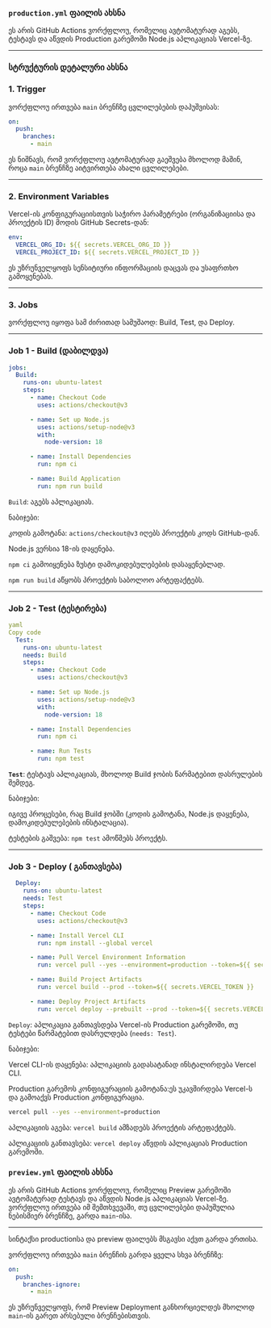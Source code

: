 ### `production.yml` ფაილის ახსნა

ეს არის GitHub Actions ვორქფლოუ, რომელიც ავტომატურად აგებს, ტესტავს და აწვდის Production გარემოში Node.js აპლიკაციას Vercel-ზე.

---

### სტრუქტურის დეტალური ახსნა

### 1. Trigger

ვორქფლოუ ირთვება `main` ბრენჩზე ცვლილებების დაპუშვისას:

```yaml
on:
  push:
    branches:
      - main
```

ეს ნიშნავს, რომ ვორქფლოუ ავტომატურად გაეშვება მხოლოდ მაშინ, როცა `main` ბრენჩზე აიტვირთება ახალი ცვლილებები.

---

### **2. Environment Variables**

Vercel-ის კონფიგურაციისთვის საჭირო პარამეტრები (ორგანიზაციისა და პროექტის ID) მოდის GitHub Secrets-დან:

```yaml
env:
  VERCEL_ORG_ID: ${{ secrets.VERCEL_ORG_ID }}
  VERCEL_PROJECT_ID: ${{ secrets.VERCEL_PROJECT_ID }}
```

ეს უზრუნველყოფს სენსიტიური ინფორმაციის დაცვას და უსაფრთხო გამოყენებას.

---

### **3**. Jobs

ვორქფლოუ იყოფა სამ ძირითად სამუშაოდ: Build, Test, და Deploy.

---

### Job 1 - Build (დაბილდვა)

```yaml
jobs:
  Build:
    runs-on: ubuntu-latest
    steps:
      - name: Checkout Code
        uses: actions/checkout@v3

      - name: Set up Node.js
        uses: actions/setup-node@v3
        with:
          node-version: 18

      - name: Install Dependencies
        run: npm ci

      - name: Build Application
        run: npm run build
```

`Build`: აგებს აპლიკაციას.

ნაბიჯები:

კოდის გამოტანა: `actions/checkout@v3` იღებს პროექტის კოდს GitHub-დან.

Node.js ვერსია 18-ის დაყენება.

`npm ci` გამოიყენება ზუსტი დამოკიდებულებების დასაყენებლად.

`npm run build` აწყობს პროექტის საბოლოო არტეფაქტებს.

---

### **Job 2 - Test (ტესტირება)**

```yaml
yaml
Copy code
  Test:
    runs-on: ubuntu-latest
    needs: Build
    steps:
      - name: Checkout Code
        uses: actions/checkout@v3

      - name: Set up Node.js
        uses: actions/setup-node@v3
        with:
          node-version: 18

      - name: Install Dependencies
        run: npm ci

      - name: Run Tests
        run: npm test

```

**`Test`**: ტესტავს აპლიკაციას, მხოლოდ Build ჯობის წარმატებით დასრულების შემდეგ.

ნაბიჯები:

იგივე პროცესები, რაც Build ჯობში (კოდის გამოტანა, Node.js დაყენება, დამოკიდებულებების ინსტალაცია).

ტესტების გაშვება: `npm test` ამოწმებს პროექტს.

---

### **Job 3 - Deploy ( განთავსება)**

```yaml
  Deploy:
    runs-on: ubuntu-latest
    needs: Test
    steps:
      - name: Checkout Code
        uses: actions/checkout@v3

      - name: Install Vercel CLI
        run: npm install --global vercel

      - name: Pull Vercel Environment Information
        run: vercel pull --yes --environment=production --token=${{ secrets.VERCEL_TOKEN }}

      - name: Build Project Artifacts
        run: vercel build --prod --token=${{ secrets.VERCEL_TOKEN }}

      - name: Deploy Project Artifacts
        run: vercel deploy --prebuilt --prod --token=${{ secrets.VERCEL_TOKEN }}

```

`Deploy`: აპლიკაცია განთავსდება Vercel-ის Production გარემოში, თუ ტესტები წარმატებით დასრულდება (`needs: Test`).

ნაბიჯები:

Vercel CLI-ის დაყენება: აპლიკაციის გადასატანად ინსტალირდება Vercel CLI.

Production გარემოს კონფიგურაციის გამოტანა:ეს უკავშირდება Vercel-ს და გამოაქვს Production კონფიგურაცია.

```bash
vercel pull --yes --environment=production
```

აპლიკაციის აგება: `vercel build` ამზადებს პროექტის არტეფაქტებს.

აპლიკაციის განთავსება: `vercel deploy` აწვდის აპლიკაციას Production გარემოში.

### `preview.yml` ფაილის ახსნა

ეს არის GitHub Actions ვორქფლოუ, რომელიც Preview გარემოში ავტომატურად ტესტავს და აწვდის Node.js აპლიკაციას Vercel-ზე. ვორქფლოუ ირთვება იმ შემთხვევაში, თუ ცვლილებები დაპუშულია ნებისმიერ ბრენჩზე, გარდა `main`-ისა.

---

სინტაქსი productionსა და preview ფაილებს მსგავსი აქვთ გარდა ერთისა. 

ვორქფლოუ ირთვება `main` ბრენჩის გარდა ყველა სხვა ბრენჩზე:

```yaml
on:
  push:
    branches-ignore:
      - main
```

ეს უზრუნველყოფს, რომ Preview Deployment განხორციელდეს მხოლოდ `main`-ის გარეთ არსებული ბრენჩებისთვის.
